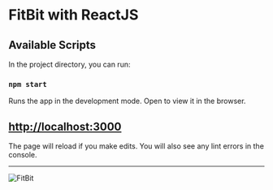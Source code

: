 # FitBit with ReactJS

## Available Scripts

In the project directory, you can run:

### `npm start`

Runs the app in the development mode.
 Open to view it in the browser.

## [http://localhost:3000](http://localhost:3000) 

The page will reload if you make edits.
You will also see any lint errors in the console.


____

![FitBit](src/react.gif)